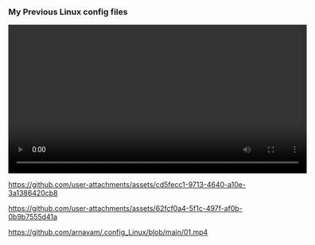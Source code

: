 ### My Previous Linux config files
<video width="600" controls>
  <source src="01.mp4" type="video/mp4">
  Your browser does not support the video tag.
</video>


https://github.com/user-attachments/assets/cd5fecc1-9713-4640-a10e-3a1386420cb8


https://github.com/user-attachments/assets/62fcf0a4-5f1c-497f-af0b-0b9b7555d41a

https://github.com/arnavam/.config_Linux/blob/main/01.mp4
